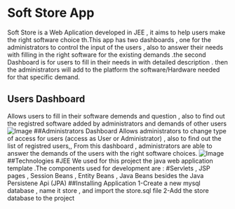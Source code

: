 # Soft Store App
Soft Store is a Web Aplication developed in JEE  , it aims to help users make the right software choice th.This app has two dashboards , 
one for the administrators to control the input of the users
 , also to answer their needs with filling in the right software for the existing demands .the second Dashboard is for users to fill in their 
 needs in with detailed description . then the administrators will add to the platform the software/Hardware 
 needed for that specific demand.
 ## Users Dashboard
 Allows users to fill in their software demends and question , also to find out the registred software added by administrators and demands of other users
 ![Image](https://i.imgur.com/K2n4eJW.png)
 ##Administrators Dashboard
Allows administrators to change type of access for users (access as User or Administrator) , also to find out the list of registred users,,
From this dashboard , administrators are able to answer the demands of the users with the right software choices.
![Image](https://imgur.com/a/BOiDqku)
##Technologies 
#JEE
We used for this project the java web application template .The components used for development are :
#Servlets , JSP pages , Session Beans , Entity Beans , Java Beans besides the Java Persistene Api (JPA)
##Installing Application
1-Create a new mysql database , name it store , and import the store.sql file 
2-Add the store database to the project